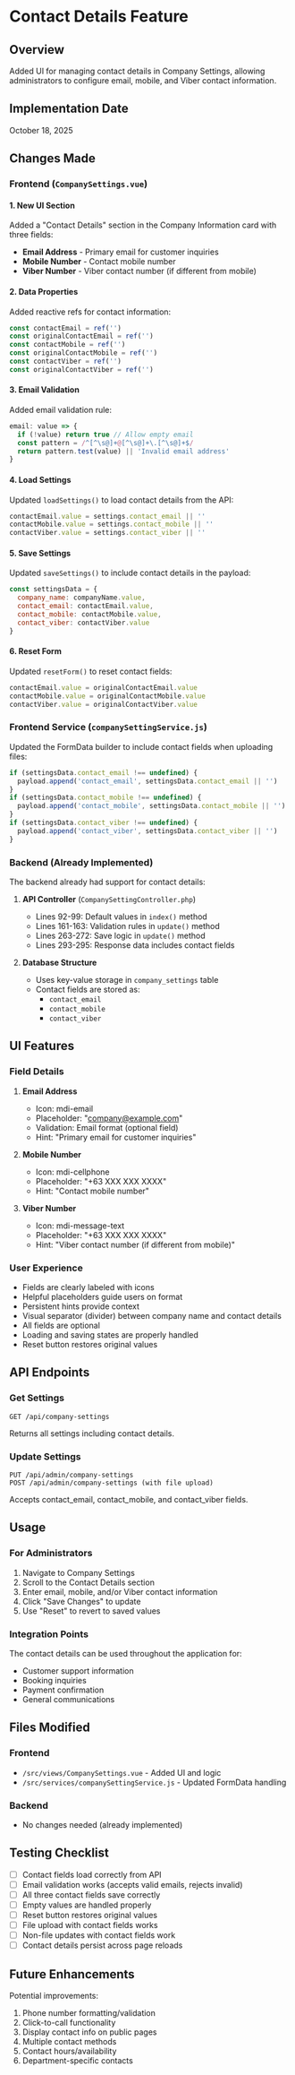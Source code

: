 # Contact Details Feature

## Overview
Added UI for managing contact details in Company Settings, allowing administrators to configure email, mobile, and Viber contact information.

## Implementation Date
October 18, 2025

## Changes Made

### Frontend (`CompanySettings.vue`)

#### 1. New UI Section
Added a "Contact Details" section in the Company Information card with three fields:
- **Email Address** - Primary email for customer inquiries
- **Mobile Number** - Contact mobile number
- **Viber Number** - Viber contact number (if different from mobile)

#### 2. Data Properties
Added reactive refs for contact information:
```javascript
const contactEmail = ref('')
const originalContactEmail = ref('')
const contactMobile = ref('')
const originalContactMobile = ref('')
const contactViber = ref('')
const originalContactViber = ref('')
```

#### 3. Email Validation
Added email validation rule:
```javascript
email: value => {
  if (!value) return true // Allow empty email
  const pattern = /^[^\s@]+@[^\s@]+\.[^\s@]+$/
  return pattern.test(value) || 'Invalid email address'
}
```

#### 4. Load Settings
Updated `loadSettings()` to load contact details from the API:
```javascript
contactEmail.value = settings.contact_email || ''
contactMobile.value = settings.contact_mobile || ''
contactViber.value = settings.contact_viber || ''
```

#### 5. Save Settings
Updated `saveSettings()` to include contact details in the payload:
```javascript
const settingsData = {
  company_name: companyName.value,
  contact_email: contactEmail.value,
  contact_mobile: contactMobile.value,
  contact_viber: contactViber.value
}
```

#### 6. Reset Form
Updated `resetForm()` to reset contact fields:
```javascript
contactEmail.value = originalContactEmail.value
contactMobile.value = originalContactMobile.value
contactViber.value = originalContactViber.value
```

### Frontend Service (`companySettingService.js`)

Updated the FormData builder to include contact fields when uploading files:
```javascript
if (settingsData.contact_email !== undefined) {
  payload.append('contact_email', settingsData.contact_email || '')
}
if (settingsData.contact_mobile !== undefined) {
  payload.append('contact_mobile', settingsData.contact_mobile || '')
}
if (settingsData.contact_viber !== undefined) {
  payload.append('contact_viber', settingsData.contact_viber || '')
}
```

### Backend (Already Implemented)

The backend already had support for contact details:

1. **API Controller** (`CompanySettingController.php`)
   - Lines 92-99: Default values in `index()` method
   - Lines 161-163: Validation rules in `update()` method
   - Lines 263-272: Save logic in `update()` method
   - Lines 293-295: Response data includes contact fields

2. **Database Structure**
   - Uses key-value storage in `company_settings` table
   - Contact fields are stored as:
     - `contact_email`
     - `contact_mobile`
     - `contact_viber`

## UI Features

### Field Details
1. **Email Address**
   - Icon: mdi-email
   - Placeholder: "company@example.com"
   - Validation: Email format (optional field)
   - Hint: "Primary email for customer inquiries"

2. **Mobile Number**
   - Icon: mdi-cellphone
   - Placeholder: "+63 XXX XXX XXXX"
   - Hint: "Contact mobile number"

3. **Viber Number**
   - Icon: mdi-message-text
   - Placeholder: "+63 XXX XXX XXXX"
   - Hint: "Viber contact number (if different from mobile)"

### User Experience
- Fields are clearly labeled with icons
- Helpful placeholders guide users on format
- Persistent hints provide context
- Visual separator (divider) between company name and contact details
- All fields are optional
- Loading and saving states are properly handled
- Reset button restores original values

## API Endpoints

### Get Settings
```
GET /api/company-settings
```
Returns all settings including contact details.

### Update Settings
```
PUT /api/admin/company-settings
POST /api/admin/company-settings (with file upload)
```
Accepts contact_email, contact_mobile, and contact_viber fields.

## Usage

### For Administrators
1. Navigate to Company Settings
2. Scroll to the Contact Details section
3. Enter email, mobile, and/or Viber contact information
4. Click "Save Changes" to update
5. Use "Reset" to revert to saved values

### Integration Points
The contact details can be used throughout the application for:
- Customer support information
- Booking inquiries
- Payment confirmation
- General communications

## Files Modified

### Frontend
- `/src/views/CompanySettings.vue` - Added UI and logic
- `/src/services/companySettingService.js` - Updated FormData handling

### Backend
- No changes needed (already implemented)

## Testing Checklist

- [ ] Contact fields load correctly from API
- [ ] Email validation works (accepts valid emails, rejects invalid)
- [ ] All three contact fields save correctly
- [ ] Empty values are handled properly
- [ ] Reset button restores original values
- [ ] File upload with contact fields works
- [ ] Non-file updates with contact fields work
- [ ] Contact details persist across page reloads

## Future Enhancements

Potential improvements:
1. Phone number formatting/validation
2. Click-to-call functionality
3. Display contact info on public pages
4. Multiple contact methods
5. Contact hours/availability
6. Department-specific contacts
